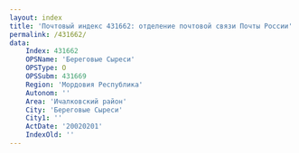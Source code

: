 ```yaml
---
layout: index
title: 'Почтовый индекс 431662: отделение почтовой связи Почты России'
permalink: /431662/
data:
    Index: 431662
    OPSName: 'Береговые Сыреси'
    OPSType: О
    OPSSubm: 431669
    Region: 'Мордовия Республика'
    Autonom: ''
    Area: 'Ичалковский район'
    City: 'Береговые Сыреси'
    City1: ''
    ActDate: '20020201'
    IndexOld: ''
---
```

